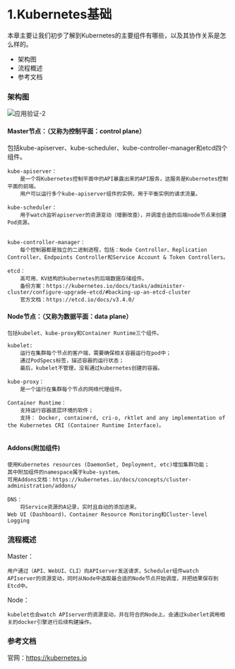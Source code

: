 # 1.Kubernetes基础
本章主要让我们初步了解到Kubernetes的主要组件有哪些，以及其协作关系是怎么样的。

- 架构图
- 流程概述
- 参考文档


### 架构图


![应用验证-2](https://github.com/Aaron1989/CloudNativeNotes/blob/master/Kubernetes/1.Kubernetes%E5%9F%BA%E7%A1%80/Kubernetes-Components-1.png)

#### Master节点：（又称为控制平面：control plane）
    
  包括kube-apiserver、kube-scheduler、kube-controller-manager和etcd四个组件。
```text
kube-apiserver：
    是一个将Kubernetes控制平面中的API暴露出来的API服务，这服务是Kubernetes控制平面的前端。
    用户可以运行多个kube-apiserver组件的实例，用于平衡实例的请求流量。
    
kube-scheduler：
    用于watch监听apiserver的资源变动（增删改查），并调度合适的后端node节点来创建Pod资源。
    

kube-controller-manager：
    每个控制器都是独立的二进制进程，包括：Node Controller、Replication Controller、Endpoints Controller和Service Account & Token Controllers。
    
etcd：
    高可用、KV结构的kubernetes的后端数据存储组件。
    备份方案：https://kubernetes.io/docs/tasks/administer-cluster/configure-upgrade-etcd/#backing-up-an-etcd-cluster
    官方文档：https://etcd.io/docs/v3.4.0/
```

#### Node节点：（又称为数据平面：data plane）

    包括kubelet、kube-proxy和Container Runtime三个组件。
```text
kubelet:
    运行在集群每个节点的客户端，需要确保相关容器运行在pod中；
    通过PodSpecs标签，描述容器的运行状态；
    最后，kubelet不管理，没有通过kubernetes创建的容器。
    
kube-proxy：
    是一个运行在集群每个节点的网络代理组件。
    
Container Runtime：
    支持运行容器底层环境的软件；
    支持： Docker, containerd, cri-o, rktlet and any implementation of the Kubernetes CRI (Container Runtime Interface)。
    
```

#### Addons(附加组件) 

    使用Kubernetes resources (DaemonSet, Deployment, etc)增加集群功能；
    其中附加组件的namespace属于kube-system。  
    可用Addons文档：https://kubernetes.io/docs/concepts/cluster-administration/addons/
```text
DNS：
    将Service资源的A记录，实时且自动的添加进来。
Web UI (Dashboard)、Container Resource Monitoring和Cluster-level Logging
```

### 流程概述

Master： 

    用户通过（API、WebUI、CLI）向APIserver发送请求，Scheduler组件watch APIserver的资源变动，同时从Node中选取最合适的Node节点开始调度，并把结果保存到Etcd中。
Node：

    kubelet也会watch APIserver的资源变动，并在符合的Node上，会通过kuberlet调用相关的docker引擎进行后续构建操作。

### 参考文档


官网：https://kubernetes.io

